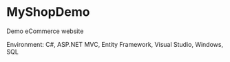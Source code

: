 # MyShopDemo
Demo eCommerce website

Environment: C#, ASP.NET MVC, Entity Framework, Visual Studio, Windows, SQL
